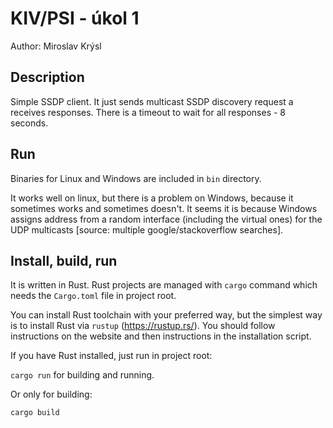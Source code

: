 # KIV/PSI - úkol 1 

Author: Miroslav Krýsl

## Description

Simple SSDP client. It just sends multicast SSDP discovery request a receives responses.
There is a timeout to wait for all responses - 8 seconds.

## Run

Binaries for Linux and Windows are included in `bin` directory.

It works well on linux, but there is a problem on Windows, because it sometimes works and sometimes doesn't.
It seems it is because Windows assigns address from a random interface (including the virtual ones) for the UDP multicasts
[source: multiple google/stackoverflow searches].

## Install, build, run

It is written in Rust. Rust projects are managed with `cargo` command which needs
the `Cargo.toml` file in project root.

You can install Rust toolchain with your preferred way, but the simplest way
is to install Rust via `rustup` (https://rustup.rs/). You should follow instructions
on the website and then instructions in the installation script.

If you have Rust installed, just run in project root:

`cargo run` for building and running.


Or only for building:

`cargo build`
